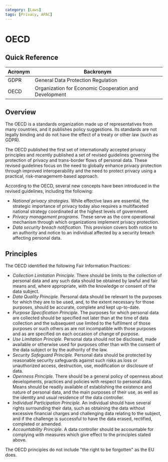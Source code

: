```yaml
---
category: [Laws]
tags: [Privacy, APAC]
---
```


# OECD

## Quick Reference

| Acronym | Backronym |
| - | - |
| GDPR | General Data Protection Regulation |
| OECD | Organization for Economic Cooperation and Development |

## Overview

The OECD is a standards organization made up of representatives from many countries, and it publishes policy suggestions. Its standards are not legally binding and do not have the effect of a treaty or other law (such as GDPR).

The OECD published the first set of internationally accepted privacy principles and recently published a set of revised guidelines governing the protection of privacy and trans-border flows of personal data. These revised guidelines focus on the need to globally enhance privacy protection through improved interoperability and the need to protect privacy using a practical, risk-management-based approach.

According to the OECD, several new concepts have been introduced in the revised guidelines, including the following:

- *National privacy strategies.* While effective laws are essential, the strategic importance of privacy today also requires a multifaceted national strategy coordinated at the highest levels of government.
- *Privacy management programs.* These serve as the core operational mechanism through which organizations implement privacy protection.
- *Data security breach notification.*  This provision covers both notice to an authority and notice to an individual affected by a security breach affecting personal data.

## Principles

The OECD identified the following Fair Information Practices:

- *Collection Limitation Principle.* There should be limits to the collection of personal data and any such data should be obtained by lawful and fair means and, where appropriate, with the knowledge or consent of the data subject.
- *Data Quality Principle.* Personal data should be relevant to the purposes for which they are to be used, and, to the extent necessary for those purposes, should be accurate, complete and kept up-to-date.
- *Purpose Specification Principle.* The purposes for which personal data are collected should be specified not later than at the time of data collection and the subsequent use limited to the fulfilment of those purposes or such others as are not incompatible with those purposes and as are specified on each occasion of change of purpose.
- *Use Limitation Principle.* Personal data should not be disclosed, made available or otherwise used for purposes other than with the consent of the data subject or by the authority of the law.
- *Security Safeguard Principle.* Personal data should be protected by reasonable security safeguards against such risks as loss or unauthorized access, destruction, use, modification or disclosure of data.
- *Openness Principle.* There should be a general policy of openness about developments, practices and policies with respect to personal data. Means should be readily available of establishing the existence and nature of personal data, and the main purposes of their use, as well as the identity and usual residence of the data controller.
- *Individual Participation Principle.* An individual should have several rights surrounding their data, such as obtaining the data without excessive financial charges and challenging data relating to the subject, and if the challenge is successful to have the data erased, rectified, completed or amended.
- *Accountability Principle.* A data controller should be accountable for complying with measures which give effect to the principles stated above.

The OECD principles do not include "the right to be forgotten" as the EU does.
